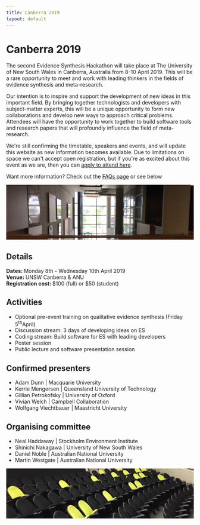 ```yaml
---
title: Canberra 2019
layout: default
---
```

<!-- Global site tag (gtag.js) - Google Analytics -->
<script async src="https://www.googletagmanager.com/gtag/js?id=UA-121833450-3"></script>
<script>
  window.dataLayer = window.dataLayer || [];
  function gtag(){dataLayer.push(arguments);}
  gtag('js', new Date());

  gtag('config', 'UA-121833450-3');
</script>

# Canberra 2019
The second Evidence Synthesis Hackathon will take place at The University of New South Wales in Canberra, Australia from 8-10 April 2019. This will be a rare opportunity to meet and work with leading thinkers in the fields of evidence synthesis and meta-research.

Our intention is to inspire and support the development of new ideas in this important field. By bringing together technologists and developers with subject-matter experts, this will be a unique opportunity to form new collaborations and develop new ways to approach critical problems. Attendees will have the opportunity to work together to build software tools and research papers that will profoundly influence the field of meta-research.

We're still confirming the timetable, speakers and events, and will update this website as new information becomes available. Due to limitations on space we can't accept open registration, but if you're as excited about this event as we are, then you can <a href="/pages/events/2019_04_canberra/EoI.html">apply to attend here</a>.

Want more information? Check out the <a href="/pages/events/2019_04_canberra/faq.html">FAQs page</a> or see below

<img src="/assets/images/places/UNSW_Canberra_1.jpg" alt="UNSW_Canberra"/>

## Details
<strong>Dates: </strong>Monday 8th - Wednesday 10th April 2019  
<strong>Venue: </strong>UNSW Canberra & ANU  
<strong>Registration cost: </strong>$100 (full) or $50 (student)

## Activities
<ul>
	<li>Optional pre-event training on qualitative evidence synthesis (Friday 5<sup>th</sup>April)</li>
	<li>Discussion stream: 3 days of developing ideas on ES</li>
	<li>Coding stream: Build software for ES with leading developers</li>
	<li>Poster session</li>
	<li>Public lecture and software presentation session</li>
</ul>

## Confirmed presenters
<ul>
  <li>Adam Dunn | Macquarie University</li>
  <li>Kerrie Mengersen | Queensland University of Technology</li>
  <li>Gillian Petrokofsky | University of Oxford</li>
	<li>Vivian Welch | Campbell Collaboration</li>
	<li>Wolfgang Viechtbauer | Maastricht University</li>
</ul>

## Organising committee
<ul>
	<li>Neal Haddaway | Stockholm Environment Institute</li>
	<li>Shinichi Nakagawa | University of New South Wales</li>
	<li>Daniel Noble | Australian National University</li>
	<li>Martin Westgate | Australian National University</li>
</ul>

<img src="/assets/images/places/UNSW_Canberra_2.jpg" alt="UNSW_Canberra"/>